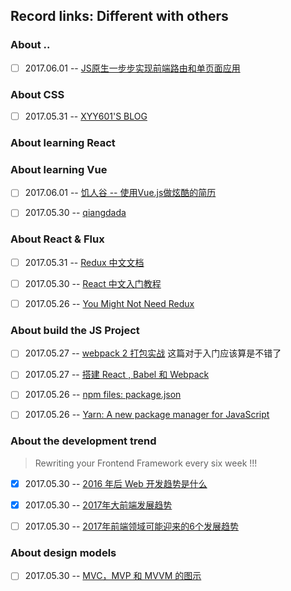 ## Record links: Different with others


### About ..
- [ ] 2017.06.01 -- [JS原生一步步实现前端路由和单页面应用](https://segmentfault.com/a/1190000007422616)

### About CSS
- [ ] 2017.05.31 -- [XYY601'S BLOG](http://xyy601-blog.logdown.com/)

### About learning React




### About learning Vue
- [ ] 2017.06.01 -- [饥人谷 -- 使用Vue.js做炫酷的简历](https://jirengu.com/app/watch/1559/1?vsum=1)
- [ ] 2017.05.30 -- [qiangdada](https://my.oschina.net/qiangdada/home)


### About React & Flux
- [ ] 2017.05.31 -- [Redux 中文文档](http://cn.redux.js.org/)
- [ ] 2017.05.30 -- [React 中文入门教程](https://hulufei.gitbooks.io/react-tutorial/content/redux-basic.html)
- [ ] 2017.05.26 -- [You Might Not Need Redux](https://medium.com/@dan_abramov/you-might-not-need-redux-be46360cf367)


### About build the JS Project
- [ ] 2017.05.27 -- [webpack 2 打包实战](https://zhuanlan.zhihu.com/p/27046322) 这篇对于入门应该算是不错了
- [ ] 2017.05.27 -- [搭建 React , Babel 和 Webpack](http://fuxiaohei.me/2016/5/5/react-babel-webpack-start.html)
- [ ] 2017.05.26 -- [npm files: package.json](https://docs.npmjs.com/files/package.json)
- [ ] 2017.05.26 -- [Yarn: A new package manager for JavaScript](https://code.facebook.com/posts/1840075619545360)


### About the development trend
> Rewriting your Frontend Framework every six week !!!

- [x] 2017.05.30 -- [2016 年后 Web 开发趋势是什么](http://yafeilee.me/blogs/86)
- [x] 2017.05.30 -- [2017年大前端发展趋势](http://www.jianshu.com/p/0b1b930fd6f8)
- [ ] 2017.05.30 -- [2017年前端领域可能迎来的6个发展趋势 ](http://blog.sina.com.cn/s/blog_69b7d63a0102x82x.html)


### About design models
- [ ] 2017.05.30 -- [MVC，MVP 和 MVVM 的图示](http://www.ruanyifeng.com/blog/2015/02/mvcmvp_mvvm.html)
